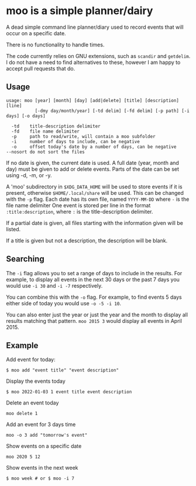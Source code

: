 # moo is a simple planner/dairy

A dead simple command line planner/diary used to record events that will occur on a specific
date.

There is no functionality to handle times.

The code currently relies on GNU extensions, such as `scandir` and
`getdelim`. I do not have a need to find alternatives to these, however I
am happy to accept pull requests that do.

## Usage

    usage: moo [year] [month] [day] [add|delete] [title] [description] [line]
               [-dmy day/month/year] [-td delim] [-fd delim] [-p path] [-i days] [-o days]

      -td    title-description delimiter
      -fd    file name delimiter
      -p     path to read/write, will contain a moo subfolder
      -i     number of days to include, can be negative
      -o     offset today's date by a number of days, can be negative
    --nosort do not sort the files

If no date is given, the current date is used. A full date (year, month and
day) must be given to add or delete events. Parts of the date can be set using
-d, -m, or -y.

A 'moo' subdirectory in `$XDG_DATA_HOME` will be used to store events if it is
present, otherwise `$HOME/.local/share` will be used. This can be changed with
the `-p` flag. Each date has its own file, named `YYYY-MM-DD` where `-` is the
file name delimiter One event is stored per line in the format
`:title:description`, where `:` is the title-description delimiter.

If a partial date is given, all files starting with the information given will
be listed.

If a title is given but not a description, the description will be blank.

## Searching

The `-i` flag allows you to set a range of days to include in the results. For
example, to display all events in the next 30 days or the past 7 days you would
use `-i 30` and `-i -7` respectively.

You can combine this with the `-o` flag. For example, to find events 5 days
either side of today you would use `-o -5 -i 10`.

You can also enter just the year or just the year and the month to display all
results matching that pattern. `moo 2015 3` would display all events in April
2015.

## Example

Add event for today:

    $ moo add "event title" "event description"

Display the events today

    $ moo 2022-01-03 1 event title event description

Delete an event today

    moo delete 1

Add an event for 3 days time

    moo -o 3 add "tomorrow's event"

Show events on a specific date

    moo 2020 5 12

Show events in the next week

    $ moo week # or $ moo -i 7
